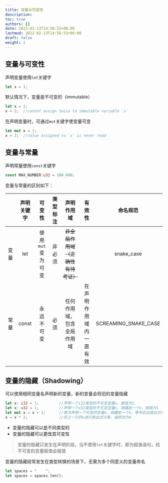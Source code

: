 ```yaml
---
title: 变量与可变性
description:
toc: true
authors: []
date: 2022-02-13T14:58:53+08:00
lastmod: 2022-02-13T14:58:53+08:00
draft: false
weight: 1
---
```




## 变量与可变性

声明变量使用`let`关键字

```rust
let x = 1;
```

默认情况下，变量是不可变的（immutable）

```rust
let x = 1;
x = 2;	//cannot assign twice to immutable variable `x`
```

在声明变量时，可通过`mut`关键字使变量可变

```rust
let mut x = 1;
x = 2;	//value assigned to `x` is never read
```



## 变量与常量

声明常量使用`const`关键字

```rust
const MAX_NUMBER:u32 = 100_000;
```

变量与常量的区别如下：

|      | 声明关键字 |      可变性       | 类型标注 |             声明作用域             |         有效性         |       命名规范       |
| :--: | :--------: | :---------------: | :------: | :--------------------------------: | :--------------------: | :------------------: |
| 变量 |    let     | 使用`mut`变为可变 |  非必须  | ~~非全局作用域（正确性有待考证）~~ |                        |      snake_case      |
| 常量 |   const    |    永远不可变     |   必须   |     任何作用域，包含全局作用域     | 在声明作用域内一直有效 | SCREAMING_SNAKE_CASE |



## 变量的隐藏（Shadowing）

可以使用相同变量名声明新的变量，新的变量会将旧的变量隐藏

```rust
let x: i32 = 1;			//声明一个i32类型的不可变变量x，赋值为1
let x: u32 = 1;			//声明一个u32类型的不可变变量x，隐藏前一个x，赋值为1
let mut x = x + 1;		//再次声明一个可变的变量x，隐藏前一个x，等号右边表达式中的x即上一行声明的x,赋值为2
x = x * 2;				//将上一行的x进行表达式计算，值修改为4
```

+ 变量的隐藏可以是不同类型的
+ 变量的隐藏可以更改其可变性

> 变量的隐藏只发生在声明阶段，当不使用`let`关键字时，即为赋值语句，给不可变的变量赋值会报错

变量的隐藏经常发生在类型转换的场景下，无需为多个同意义的变量命名

```rust
let spaces = "    ";
let spaces = spaces.len();
```